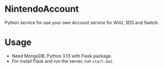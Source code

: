 # NintendoAccount
Python service for use your own Account service for WiiU, 3DS and Switch.

# Usage
- Need MongoDB, Python 3.13 with Flask package.
- For install Flask and run the server, run `start.bat`.

